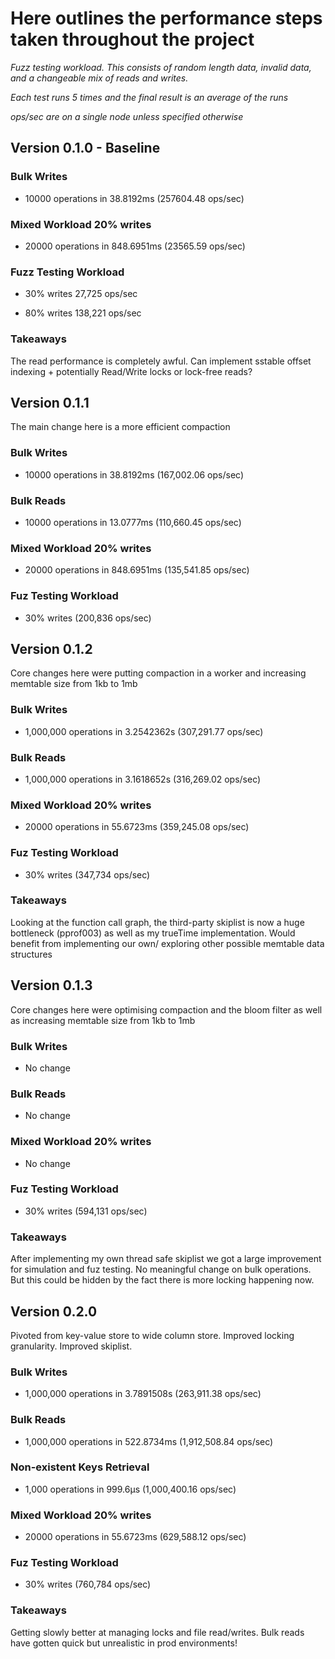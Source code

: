 # Here outlines the performance steps taken throughout the project

_Fuzz testing workload.
This consists of random length data, invalid data, and a changeable mix of reads and writes._

_Each test runs 5 times and the final result is an average of the runs_

_ops/sec are on a single node unless specified otherwise_

## Version 0.1.0 - Baseline

### Bulk Writes

- 10000 operations in 38.8192ms (257604.48 ops/sec)

### Mixed Workload 20% writes

- 20000 operations in 848.6951ms (23565.59 ops/sec)

### Fuzz Testing Workload

- 30% writes 27,725 ops/sec

- 80% writes 138,221 ops/sec

### Takeaways

The read performance is completely awful. Can implement sstable offset indexing + potentially Read/Write locks or lock-free reads?

## Version 0.1.1

The main change here is a more efficient compaction

### Bulk Writes

- 10000 operations in 38.8192ms (167,002.06 ops/sec)

### Bulk Reads

- 10000 operations in 13.0777ms (110,660.45 ops/sec)

### Mixed Workload 20% writes

- 20000 operations in 848.6951ms (135,541.85 ops/sec)

### Fuz Testing Workload

- 30% writes (200,836 ops/sec)

## Version 0.1.2

Core changes here were putting compaction in a worker and increasing memtable size from 1kb to 1mb

### Bulk Writes

- 1,000,000 operations in 3.2542362s (307,291.77 ops/sec)

### Bulk Reads

- 1,000,000 operations in 3.1618652s (316,269.02 ops/sec)

### Mixed Workload 20% writes

- 20000 operations in 55.6723ms (359,245.08 ops/sec)

### Fuz Testing Workload

- 30% writes (347,734 ops/sec)

### Takeaways

Looking at the function call graph, the third-party skiplist is now a huge bottleneck (pprof003) as well as my trueTime implementation. Would benefit from implementing our own/ exploring other possible memtable data structures

## Version 0.1.3

Core changes here were optimising compaction and the bloom filter as well as increasing memtable size from 1kb to 1mb

### Bulk Writes

- No change

### Bulk Reads

- No change

### Mixed Workload 20% writes

- No change

### Fuz Testing Workload

- 30% writes (594,131 ops/sec)

### Takeaways

After implementing my own thread safe skiplist we got a large improvement for simulation and fuz testing. No meaningful change on bulk operations. But this could be hidden by the fact there is more locking happening now.

## Version 0.2.0

Pivoted from key-value store to wide column store. Improved locking granularity. Improved skiplist.

### Bulk Writes

- 1,000,000 operations in 3.7891508s (263,911.38 ops/sec)

### Bulk Reads

- 1,000,000 operations in 522.8734ms (1,912,508.84 ops/sec)

### Non-existent Keys Retrieval

- 1,000 operations in 999.6µs (1,000,400.16 ops/sec)

### Mixed Workload 20% writes

- 20000 operations in 55.6723ms (629,588.12 ops/sec)

### Fuz Testing Workload

- 30% writes (760,784 ops/sec)

### Takeaways

Getting slowly better at managing locks and file read/writes. Bulk reads have gotten quick but unrealistic in prod environments!
